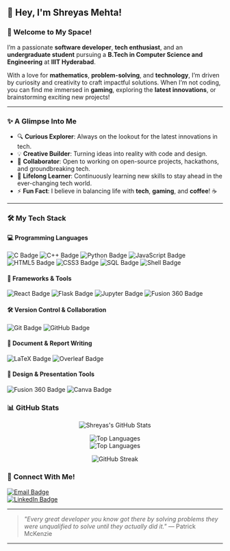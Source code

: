 ## 👋 Hey, I'm Shreyas Mehta!  

<!-- <div align="center">
  <img src="profile-banner.jpeg" alt="Profile Banner" 
       style="border-radius: 15%; 
              box-shadow: 0px 4px 10px rgba(0, 0, 0, 0.5), 
                          0px 8px 15px rgba(0, 0, 0, 0.25),
                          0px 16px 20px rgba(0, 0, 0, 0.25),
                          0px 32px 40px rgba(0, 0, 0, 0.25); 
              border: 5px solid #ccc; 
              margin: 20px;" 
       width="200px" height="200px">
</div> -->

### 🎉 Welcome to My Space!  

I’m a passionate **software developer**, **tech enthusiast**, and an **undergraduate student** pursuing a **B.Tech in Computer Science and Engineering** at **IIIT Hyderabad**.  

With a love for **mathematics**, **problem-solving**, and **technology**, I’m driven by curiosity and creativity to craft impactful solutions. When I’m not coding, you can find me immersed in **gaming**, exploring the **latest innovations**, or brainstorming exciting new projects!  

---

### **✨ A Glimpse Into Me**  
- 🔍 **Curious Explorer**: Always on the lookout for the latest innovations in tech.  
- 💡 **Creative Builder**: Turning ideas into reality with code and design.  
- 🤝 **Collaborator**: Open to working on open-source projects, hackathons, and groundbreaking tech.  
- 🌱 **Lifelong Learner**: Continuously learning new skills to stay ahead in the ever-changing tech world.  
- ⚡ **Fun Fact**: I believe in balancing life with **tech**, **gaming**, and **coffee**! ☕  

---

### 🛠️ My Tech Stack  

#### 💻 Programming Languages  
<div align="left">
  <img src="https://img.shields.io/badge/C-00599C?style=for-the-badge&logo=c&logoColor=white" alt="C Badge">
  <img src="https://img.shields.io/badge/C%2B%2B-00599C?style=for-the-badge&logo=cplusplus&logoColor=white" alt="C++ Badge">
  <img src="https://img.shields.io/badge/Python-3776AB?style=for-the-badge&logo=python&logoColor=white" alt="Python Badge">
  <img src="https://img.shields.io/badge/JavaScript-323330?style=for-the-badge&logo=javascript&logoColor=F7DF1E" alt="JavaScript Badge">
  <img src="https://img.shields.io/badge/HTML5-E34F26?style=for-the-badge&logo=html5&logoColor=white" alt="HTML5 Badge">
  <img src="https://img.shields.io/badge/CSS3-1572B6?style=for-the-badge&logo=css3&logoColor=white" alt="CSS3 Badge">
  <img src="https://img.shields.io/badge/SQL-4479A1?style=for-the-badge&logo=postgresql&logoColor=white" alt="SQL Badge">
  <img src="https://img.shields.io/badge/Shell-4EAA25?style=for-the-badge&logo=gnubash&logoColor=white" alt="Shell Badge">
</div>  

#### 🔧 Frameworks & Tools  
<div align="left">
  <img src="https://img.shields.io/badge/React-20232A?style=for-the-badge&logo=react&logoColor=61DAFB" alt="React Badge">
  <img src="https://img.shields.io/badge/Flask-000000?style=for-the-badge&logo=flask&logoColor=white" alt="Flask Badge">
  <img src="https://img.shields.io/badge/Jupyter-DA5B00?style=for-the-badge&logo=jupyter&logoColor=white" alt="Jupyter Badge">
  <img src="https://img.shields.io/badge/Fusion%20360-005B9A?style=for-the-badge&logo=autodesk&logoColor=white" alt="Fusion 360 Badge">
</div>  

#### 🛠️ Version Control & Collaboration  
<div align="left">
  <img src="https://img.shields.io/badge/Git-F05032?style=for-the-badge&logo=git&logoColor=white" alt="Git Badge">
  <img src="https://img.shields.io/badge/GitHub-181717?style=for-the-badge&logo=github&logoColor=white" alt="GitHub Badge">
</div>  

#### 📝 Document & Report Writing  
<div align="left">
  <img src="https://img.shields.io/badge/LaTeX-008080?style=for-the-badge&logo=latex&logoColor=white" alt="LaTeX Badge">
  <img src="https://img.shields.io/badge/Overleaf-47A141?style=for-the-badge&logo=overleaf&logoColor=white" alt="Overleaf Badge">
</div>  

#### 🎨 Design & Presentation Tools  
<div align="left">
  <img src="https://img.shields.io/badge/Fusion%20360-005B9A?style=for-the-badge&logo=autodesk&logoColor=white" alt="Fusion 360 Badge">
  <img src="https://img.shields.io/badge/Canva-00C4CC?style=for-the-badge&logo=canva&logoColor=white" alt="Canva Badge">
</div>




### 📊 **GitHub Stats**  

<div align="center">  
 
![Shreyas's GitHub Stats](https://github-readme-stats.vercel.app/api?username=shreyasMehta05&show_icons=true&theme=tokyonight&count_private=true&include_all_commits=true)  

![Top Languages](https://github-readme-stats.vercel.app/api/top-langs/?username=shreyasMehta05&layout=compact&theme=tokyonight&langs_count=10&hide=html,css&count_private=true&include_all_commits=true)  
![Top Languages](https://github-readme-stats-git-masterrstaa-rickstaa.vercel.app/api/top-langs/?username=shreyasMehta05&layout=compact&theme=tokyonight&langs_count=10&hide=html,css)

![GitHub Streak](https://streak-stats.demolab.com?user=shreyasMehta05&theme=tokyonight&hide_border=true&fire=DD2727&ring=DD2727&currStreakNum=DD2727&sideNums=DD2727&currStreakLabel=DD2727,DD2727&sideLabels=DD2727,DD2727)  

</div>  



### 🌟 **Connect With Me!**  

[![Email Badge](https://img.shields.io/badge/Email-shreyasmehta05@gmail.com-D14836?style=for-the-badge&logo=gmail&logoColor=white)](mailto:shreyasmehta05@gmail.com)  
[![LinkedIn Badge](https://img.shields.io/badge/LinkedIn-shreyas--mehta--7018552b2e-0077B5?style=for-the-badge&logo=linkedin&logoColor=white)](https://www.linkedin.com/in/shreyas-mehta-7018552b2e)  
<!-- [![Portfolio Badge](https://img.shields.io/badge/Portfolio-Visit%20Here-000000?style=for-the-badge&logo=web&logoColor=white)](https://yourportfolio.com)  
[![Resume Badge](https://img.shields.io/badge/Resume-View%20PDF-4CAF50?style=for-the-badge&logo=adobeacrobatreader&logoColor=white)](https://drive.google.com)  
[![Blog Badge](https://img.shields.io/badge/Blog-shreyasmehta.medium.com-12100E?style=for-the-badge&logo=medium&logoColor=white)](https://shreyasmehta.medium.com)   -->


---

> *"Every great developer you know got there by solving problems they were unqualified to solve until they actually did it."* — Patrick McKenzie  

---
